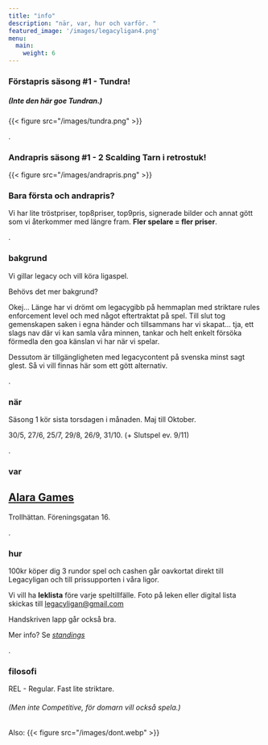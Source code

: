 ```yaml
---
title: "info"
description: "när, var, hur och varför. "
featured_image: '/images/legacyligan4.png'
menu:
  main:
    weight: 6
---
```


### Förstapris säsong #1 - Tundra!
##### (Inte den här goe Tundran.)
{{< figure src="/images/tundra.png" >}}


.

### Andrapris säsong #1 - 2 Scalding Tarn i retrostuk!
{{< figure src="/images/andrapris.png" >}}


### Bara första och andrapris?
Vi har lite tröstpriser, top8priser, top9pris, signerade bilder och annat gött som vi återkommer med längre fram. **Fler spelare = fler priser**.

.


### bakgrund
Vi gillar legacy och vill köra ligaspel. 

Behövs det mer bakgrund? 

Okej... Länge har vi drömt om legacygibb på hemmaplan med striktare rules enforcement level och med något eftertraktat på spel. Till slut tog gemenskapen saken i egna händer och tillsammans har vi skapat… tja, ett slags nav där vi kan samla våra minnen, tankar och helt enkelt försöka förmedla den goa känslan vi har när vi spelar. 

Dessutom är tillgängligheten med legacycontent på svenska minst sagt glest. Så vi vill finnas här som ett gött alternativ. 

.

### när
Säsong 1 kör sista torsdagen i månaden. Maj till Oktober.

30/5, 27/6, 25/7, 29/8, 26/9, 31/10. (+ Slutspel ev. 9/11)

.

### var 
[Alara Games](https://www.alaragames.se)
- 
Trollhättan. Föreningsgatan 16.  

.



### hur

100kr köper dig 3 rundor spel och cashen går oavkortat direkt till Legacyligan och till prissupporten i våra ligor.

Vi vill ha **leklista** före varje speltillfälle. Foto på leken eller digital lista skickas till legacyligan@gmail.com 

Handskriven lapp går också bra.

Mer info? Se *[standings](https://legacyligan.se/standings)* 



.

### filosofi 
REL - Regular. Fast lite striktare. 
###### (Men inte Competitive, för domarn vill också spela.)
Also: {{< figure src="/images/dont.webp" >}}

